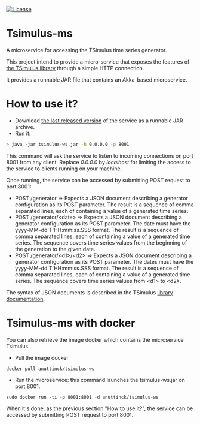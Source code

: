 [![License](http://img.shields.io/:license-Apache%202-blue.svg)](http://www.apache.org/licenses/LICENSE-2.0.txt)

# Tsimulus-ms

A microservice for accessing the TSimulus time series generator.

This project intend to provide a micro-service that exposes the features of [the TSimulus library](https://github.com/cetic/tsimulus) through a simple HTTP connection.

It provides a runnable JAR file that contains an Akka-based microservice.

# How to use it?

* Download [the last released version](https://github.com/cetic/tsimulus-ms/releases) of the service as a runnable JAR archive.
* Run it:

```bash
> java -jar tsimulus-ws.jar -h 0.0.0.0 -p 8001
```

This command will ask the service to listen to incoming connections on port 8001 from any client. Replace *0.0.0.0* by *localhost* for limiting the access to the service to clients running on your machine.

Once running, the service can be accessed by submitting POST request to port 8001:

* POST /generator => Expects a JSON document describing a generator configuration as its POST parameter. The result is a sequence of comma separated lines, each of containing a value of a generated time series. 
* POST /generator/\<date\> => Expects a JSON document describing a generator configuration as its POST parameter. The date must have the yyyy-MM-dd'T'HH:mm:ss.SSS format. The result is a sequence of comma separated lines, each of containing a value of a generated time series. The sequence covers time series values from the beginning of the generation to the given date.
* POST /generator/\<d1\>/\<d2\> => Expects a JSON document describing a generator configuration as its POST parameter. The dates must have the yyyy-MM-dd'T'HH:mm:ss.SSS format. The result is a sequence of comma separated lines, each of containing a value of a generated time series. The sequence covers time series values from \<d1\> to \<d2\>.

The syntax of JSON documents is described in the TSimulus [library documentation](https://tsimulus.readthedocs.io/en/latest/).

# Tsimulus-ms with docker

You can also retrieve the image docker which contains the microservice Tsimulus.

* Pull the image docker
```
docker pull anuttinck/tsimulus-ws
```
* Run the microservice: this command launches the tsimulus-ws.jar on port 8001.
```
sudo docker run -ti -p 8001:8001 -d anuttinck/tsimulus-ws
```

When it's done, as the previous section "How to use it?", the service can be accessed by submitting POST request to port 8001.
